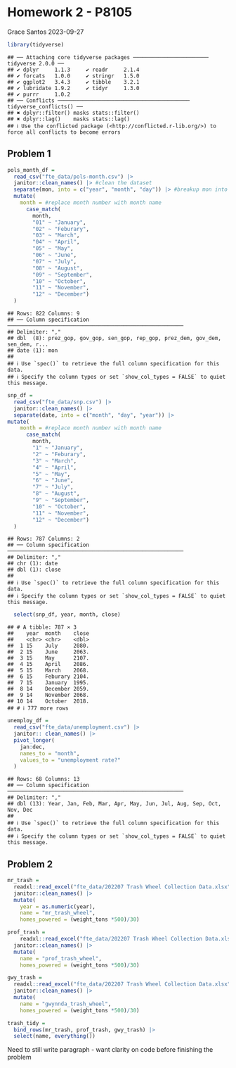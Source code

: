 Homework 2 - P8105
================
Grace Santos
2023-09-27

``` r
library(tidyverse)
```

    ## ── Attaching core tidyverse packages ──────────────────────── tidyverse 2.0.0 ──
    ## ✔ dplyr     1.1.3     ✔ readr     2.1.4
    ## ✔ forcats   1.0.0     ✔ stringr   1.5.0
    ## ✔ ggplot2   3.4.3     ✔ tibble    3.2.1
    ## ✔ lubridate 1.9.2     ✔ tidyr     1.3.0
    ## ✔ purrr     1.0.2     
    ## ── Conflicts ────────────────────────────────────────── tidyverse_conflicts() ──
    ## ✖ dplyr::filter() masks stats::filter()
    ## ✖ dplyr::lag()    masks stats::lag()
    ## ℹ Use the conflicted package (<http://conflicted.r-lib.org/>) to force all conflicts to become errors

## Problem 1

``` r
pols_month_df = 
  read_csv("fte_data/pols-month.csv") |> 
  janitor::clean_names() |> #clean the dataset
  separate(mon, into = c("year", "month", "day")) |> #breakup mon into integer variables
  mutate(
    month = #replace month number with month name 
      case_match( 
        month, 
        "01" ~ "January",
        "02" ~ "Feburary",
        "03" ~ "March",
        "04" ~ "April",
        "05" ~ "May",
        "06" ~ "June",
        "07" ~ "July",
        "08" ~ "August",
        "09" ~ "September",
        "10" ~ "October",
        "11" ~ "November",
        "12" ~ "December")
  )
```

    ## Rows: 822 Columns: 9
    ## ── Column specification ────────────────────────────────────────────────────────
    ## Delimiter: ","
    ## dbl  (8): prez_gop, gov_gop, sen_gop, rep_gop, prez_dem, gov_dem, sen_dem, r...
    ## date (1): mon
    ## 
    ## ℹ Use `spec()` to retrieve the full column specification for this data.
    ## ℹ Specify the column types or set `show_col_types = FALSE` to quiet this message.

``` r
snp_df = 
  read_csv("fte_data/snp.csv") |> 
  janitor::clean_names() |> 
  separate(date, into = c("month", "day", "year")) |> 
mutate(
    month = #replace month number with month name 
      case_match( 
        month, 
        "1" ~ "January",
        "2" ~ "Feburary",
        "3" ~ "March",
        "4" ~ "April",
        "5" ~ "May",
        "6" ~ "June",
        "7" ~ "July",
        "8" ~ "August",
        "9" ~ "September",
        "10" ~ "October",
        "11" ~ "November",
        "12" ~ "December")
  )
```

    ## Rows: 787 Columns: 2
    ## ── Column specification ────────────────────────────────────────────────────────
    ## Delimiter: ","
    ## chr (1): date
    ## dbl (1): close
    ## 
    ## ℹ Use `spec()` to retrieve the full column specification for this data.
    ## ℹ Specify the column types or set `show_col_types = FALSE` to quiet this message.

``` r
  select(snp_df, year, month, close)
```

    ## # A tibble: 787 × 3
    ##    year  month    close
    ##    <chr> <chr>    <dbl>
    ##  1 15    July     2080.
    ##  2 15    June     2063.
    ##  3 15    May      2107.
    ##  4 15    April    2086.
    ##  5 15    March    2068.
    ##  6 15    Feburary 2104.
    ##  7 15    January  1995.
    ##  8 14    December 2059.
    ##  9 14    November 2068.
    ## 10 14    October  2018.
    ## # ℹ 777 more rows

``` r
unemploy_df = 
  read_csv("fte_data/unemployment.csv") |> 
  janitor:: clean_names() |> 
  pivot_longer(
    jan:dec,
    names_to = "month",
    values_to = "unemployment rate?"
  )
```

    ## Rows: 68 Columns: 13
    ## ── Column specification ────────────────────────────────────────────────────────
    ## Delimiter: ","
    ## dbl (13): Year, Jan, Feb, Mar, Apr, May, Jun, Jul, Aug, Sep, Oct, Nov, Dec
    ## 
    ## ℹ Use `spec()` to retrieve the full column specification for this data.
    ## ℹ Specify the column types or set `show_col_types = FALSE` to quiet this message.

## Problem 2

``` r
mr_trash = 
  readxl::read_excel("fte_data/202207 Trash Wheel Collection Data.xlsx", sheet = "Mr. Trash Wheel", range = "A2:M549") |> 
  janitor::clean_names() |> 
  mutate(
    year = as.numeric(year), 
    name = "mr_trash_wheel",
    homes_powered = (weight_tons *500)/30)

prof_trash = 
    readxl::read_excel("fte_data/202207 Trash Wheel Collection Data.xlsx", sheet = "Professor Trash Wheel", range = "A2:L96") |> 
  janitor::clean_names() |> 
  mutate(
    name = "prof_trash_wheel",
    homes_powered = (weight_tons *500)/30)

gwy_trash = 
  readxl::read_excel("fte_data/202207 Trash Wheel Collection Data.xlsx", sheet = "Gwynnda Trash Wheel", range = "A2:J108") |> 
  janitor::clean_names() |>
  mutate(
    name = "gwynnda_trash_wheel",
    homes_powered = (weight_tons *500)/30)

trash_tidy = 
  bind_rows(mr_trash, prof_trash, gwy_trash) |> 
  select(name, everything())
```

Need to still write paragraph - want clarity on code before finishing
the problem
